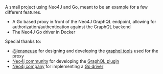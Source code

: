 A small project using Neo4J and Go, meant to be an example for a few different features.

* A Go based proxy in front of the Neo4J GraphQL endpoint, allowing for authorization/authentication against the GraphQL backend
* The Neo4J Go driver in Docker 

Special thanks to:
* [@jensneuse](https://github.com/jensneuse/) for designing and developing the [graphql tools](https://github.com/jensneuse/graphql-go-tools) used for the proxy
* [Neo4j community](https://github.com/neo4j-graphql) for developing the [GraphQL plugin](https://github.com/neo4j-graphql/neo4j-graphql)
* [Neo4j company](neo4j.com) for implementing a [Go driver](https://github.com/neo4j/neo4j-go-driver)